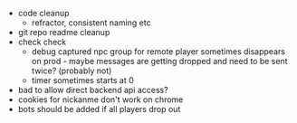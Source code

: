 - code cleanup
    - refractor, consistent naming etc
- git repo readme cleanup
- check check
    - debug captured npc group for remote player sometimes disappears on prod - maybe messages are getting dropped and need to be sent twice? (probably not)
    - timer sometimes starts at 0
- bad to allow direct backend api access?
- cookies for nickanme don't work on chrome
- bots should be added if all players drop out
